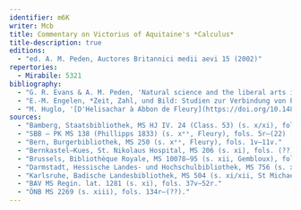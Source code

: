 ```yaml
---
identifier: m6K
writer: Mcb
title: Commentary on Victorius of Aquitaine's *Calculus*
title-description: true
editions:
  - "ed. A. M. Peden, Auctores Britannici medii aevi 15 (2002)"
repertories:
  - Mirabile: 5321
bibliography: 
  - "G. R. Evans & A. M. Peden, 'Natural science and the liberal arts in Abbo of Fleury's Commentary on the Calculus of Victorius of Aquitaine', *Viator* 16 (1985) 109–127"
  - "E.-M. Engelen, *Zeit, Zahl, und Bild: Studien zur Verbindung von Philosophie und Wissenschaft bei Abbo von Fleury* (Berlin 1993)"
  - "M. Huglo, '[D'Helisachar à Abbon de Fleury](https://doi.org/10.1484/j.rb.4.01312)', *RB* 104 (1994) 204–230 (at 220–25)"
sources:
  - "Bamberg, Staatsbibliothek, MS HJ IV. 24 (Class. 53) (s. x/xi), fols. 10r–(??)."
  - "SBB – PK MS 138 (Phillipps 1833) (s. xᵉˣ, Fleury), fols. 5r–(22) [author's copy]."
  - "Bern, Burgerbibliothek, MS 250 (s. xᵉˣ, Fleury), fols. 1v–11v."
  - "Bernkastel–Kues, St. Nikolaus Hospital, MS 206 (s. xi), fols. (??)."
  - "Brussels, Bibliothèque Royale, MS 10078–95 (s. xii, Gembloux), fols. 97r–114r. "
  - "Darmstadt, Hessische Landes- und Hochschulbibliothek, MS 756 (s. xi), fols. 92r–116v."
  - "Karlsruhe, Badische Landesbibliothek, MS 504 (s. xi/xii, St Michael, Bamberg), fols. 90v–99r."
  - "BAV MS Regin. lat. 1281 (s. xi), fols. 37v–52r."
  - "ÖNB MS 2269 (s. xiii), fols. 134r–(??)."
---
```

